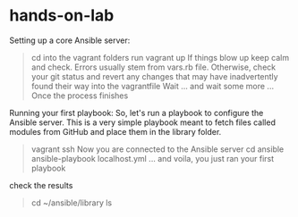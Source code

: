 # hands-on-lab


Setting up a core Ansible server:
> cd into the vagrant folders
> run vagrant up
If things blow up keep calm and check. Errors usually stem from vars.rb file. Otherwise, check your git status and revert any changes
that may have inadvertently found their way into the vagrantfile
Wait ... and wait some more ... Once the process finishes

Running your first playbook:
So, let's run a playbook to configure the Ansible server.
This is a very simple playbook meant to fetch files called modules from GitHub
and place them in the library folder.
> vagrant ssh
Now you are connected to the Ansible server
> cd ansible
> ansible-playbook localhost.yml
... and voila, you just ran your first playbook

check the results
> cd ~/ansible/library
> ls
